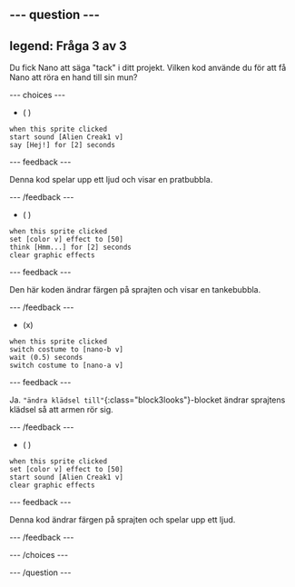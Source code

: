 
--- question ---
---
legend: Fråga 3 av 3
---

Du fick Nano att säga "tack" i ditt projekt. Vilken kod använde du för att få Nano att röra en hand till sin mun?

--- choices ---

- ( )
```blocks3
when this sprite clicked
start sound [Alien Creak1 v]
say [Hej!] for [2] seconds 
```

  --- feedback ---

Denna kod spelar upp ett ljud och visar en pratbubbla.

  --- /feedback ---

- ( )
```blocks3
when this sprite clicked
set [color v] effect to [50] 
think [Hmm...] for [2] seconds 
clear graphic effects 
```

  --- feedback ---

Den här koden ändrar färgen på sprajten och visar en tankebubbla.

  --- /feedback ---

- (x)
```blocks3
when this sprite clicked
switch costume to [nano-b v] 
wait (0.5) seconds
switch costume to [nano-a v]
```

  --- feedback ---

Ja. `"ändra klädsel till"`{:class="block3looks"}-blocket ändrar sprajtens klädsel så att armen rör sig.

  --- /feedback ---

- ( )
```blocks3
when this sprite clicked
set [color v] effect to [50]
start sound [Alien Creak1 v] 
clear graphic effects 
```

  --- feedback ---

Denna kod ändrar färgen på sprajten och spelar upp ett ljud.

  --- /feedback ---

--- /choices ---

--- /question ---

